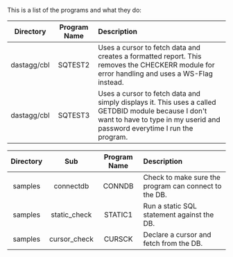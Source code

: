 This is a list of the programs and what they do:

| Directory  | Program Name     | Description |
|:----------:|:----------------:|:------------|
| dastagg/cbl | SQTEST2 | Uses a cursor to fetch data and creates a formatted report. This removes the CHECKERR module for error handling and uses a WS-Flag instead. |
| dastagg/cbl | SQTEST3 | Uses a cursor to fetch data and simply displays it. This uses a called GETDBID module because I don't want to have to type in my userid and password everytime I run the program. |



| Directory | Sub        | Program Name     | Description |
|:----------:|:---------:|:----------------:|:------------|
| samples   | connectdb | CONNDB | Check to make sure the program can connect to the DB. |
| samples | static_check | STATIC1 | Run a static SQL statement against the DB. |
| samples | cursor_check | CURSCK | Declare a cursor and fetch from the DB. |
